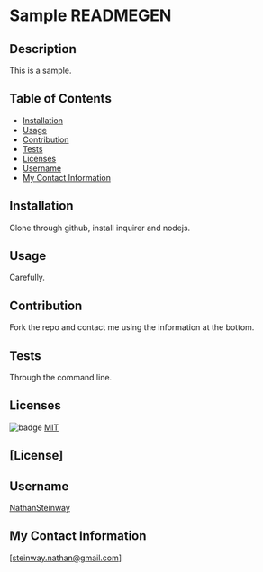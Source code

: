
  # Sample READMEGEN
  ## Description
This is a sample.

  ## Table of Contents

  * [Installation](#Installation)
  * [Usage](#Usage)
  * [Contribution](#Contribution)
  * [Tests](#Tests)
  * [Licenses](#Licenses)
  * [Username](#Username)
  * [My Contact Information](#My-Contact-Information)

  ## Installation
Clone through github, install inquirer and nodejs.
  ## Usage
Carefully.
  ## Contribution
Fork the repo and contact me using the information at the bottom.
  ## Tests
Through the command line.
  ## Licenses
![badge](https://img.shields.io/badge/license-MIT-blue)
[MIT](https://choosealicense.com/licenses/MIT)
## [License]
  ## Username
[NathanSteinway](https://www.github.com/NathanSteinway)
  ## My Contact Information
[steinway.nathan@gmail.com]
